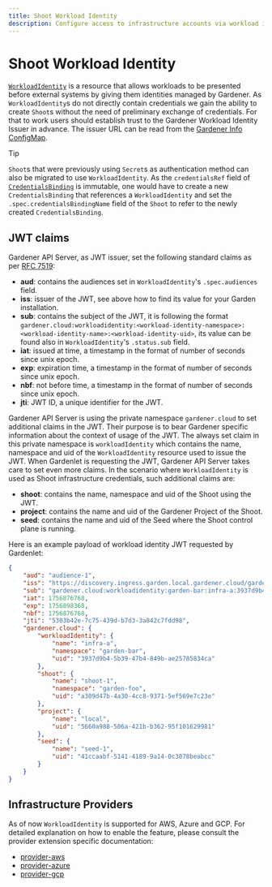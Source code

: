 ```yaml
---
title: Shoot Workload Identity
description: Configure access to infrastructure accounts via workload identity instead of static credentials
---
```


# Shoot Workload Identity

[`WorkloadIdentity`](../../api-reference/security.md#workloadidentity) is a resource that allows workloads to be presented before external systems by giving them identities managed by Gardener.
As `WorkloadIdentity`s do not directly contain credentials we gain the ability to create `Shoot`s without the need of preliminary exchange of credentials.
For that to work users should establish trust to the Gardener Workload Identity Issuer in advance.
The issuer URL can be read from the [Gardener Info ConfigMap](../gardener/gardener_info_configmap.md).

> [!TIP]
> `Shoot`s that were previously using `Secret`s as authentication method can also be migrated to use `WorkloadIdentity`.
> As the `credentialsRef` field of [`CredentialsBinding`](../../api-reference/security.md#credentialsbinding) is immutable,
> one would have to create a new `CredentialsBinding` that references a `WorkloadIdentity` and set the `.spec.credentialsBindingName` field of the `Shoot`
> to refer to the newly created `CredentialsBinding`.

## JWT claims

Gardener API Server, as JWT issuer, set the following standard claims as per [RFC 7519](https://datatracker.ietf.org/doc/html/rfc7519):

- **aud**: contains the audiences set in `WorkloadIdentity`'s `.spec.audiences` field.
- **iss**: issuer of the JWT, see above how to find its value for your Garden installation.
- **sub**: contains the subject of the JWT, it is following the format `gardener.cloud:workloadidentity:<workload-identity-namespace>:<workload-identity-name>:<workload-identity-uid>`, its value can be found also in `WorkloadIdentity`'s `.status.sub` field.
- **iat**: issued at time, a timestamp in the format of number of seconds since unix epoch.
- **exp**: expiration time, a timestamp in the format of number of seconds since unix epoch.
- **nbf**: not before time, a timestamp in the format of number of seconds since unix epoch.
- **jti**: JWT ID, a unique identifier for the JWT.

Gardener API Server is using the private namespace `gardener.cloud` to set additional claims in the JWT.
Their purpose is to bear Gardener specific information about the context of usage of the JWT.
The always set claim in this private namespace is `workloadIdentity` which contains the name, namespace and uid of the `WorkloadIdentity` resource used to issue the JWT.
When Gardenlet is requesting the JWT, Gardener API Server takes care to set even more claims.
In the scenario where `WorkloadIdentity` is used as Shoot infrastructure credentials, such additional claims are:

- **shoot**: contains the name, namespace and uid of the Shoot using the JWT.
- **project**: contains the name and uid of the Gardener Project of the Shoot.
- **seed**: contains the name and uid of the Seed where the Shoot control plane is running.

Here is an example payload of workload identity JWT requested by Gardenlet:

```json
{
    "aud": "audience-1",
    "iss": "https://discovery.ingress.garden.local.gardener.cloud/garden/workload-identity/issuer",
    "sub": "gardener.cloud:workloadidentity:garden-bar:infra-a:3937d9b4-5b39-47b4-849b-ae25785834ca",
    "iat": 1756876768,
    "exp": 1756898368,
    "nbf": 1756876768,
    "jti": "5303b42e-7c75-439d-b7d3-3a842c7fdd98",
    "gardener.cloud": {
        "workloadIdentity": {
            "name": "infra-a",
            "namespace": "garden-bar",
            "uid": "3937d9b4-5b39-47b4-849b-ae25785834ca"
        },
        "shoot": {
            "name": "shoot-1",
            "namespace": "garden-foo",
            "uid": "a309d47b-4a30-4cc8-9371-5ef569e7c23e"
        },
        "project": {
            "name": "local",
            "uid": "5660a988-506a-421b-b362-95f101629981"
        },
        "seed": {
            "name": "seed-1",
            "uid": "41ccaabf-5141-4189-9a14-0c3078beabcc"
        }
    }
}

```

## Infrastructure Providers

As of now `WorkloadIdentity` is supported for AWS, Azure and GCP. For detailed explanation on how to enable the feature, please consult the provider extension specific documentation:
 - [provider-aws](https://github.com/gardener/gardener-extension-provider-aws/blob/master/docs/usage/usage.md#aws-workload-identity-federation)
 - [provider-azure](https://github.com/gardener/gardener-extension-provider-azure/blob/master/docs/usage/usage.md#azure-workload-identity-federation)
 - [provider-gcp](https://github.com/gardener/gardener-extension-provider-gcp/blob/master/docs/usage/usage.md#gcp-workload-identity-federation)
